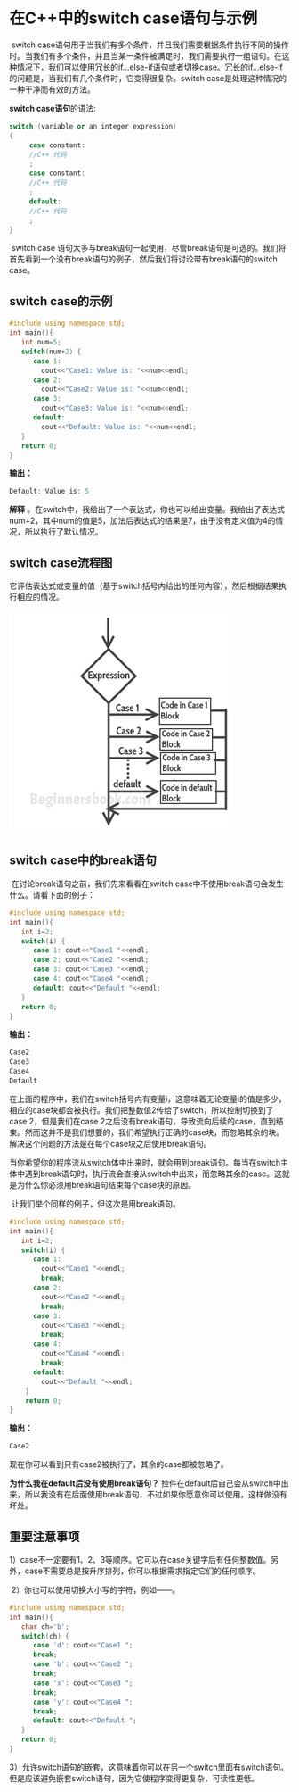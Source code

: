 # 在C++中的switch case语句与示例
​	switch case语句用于当我们有多个条件，并且我们需要根据条件执行不同的操作时。当我们有多个条件，并且当某一条件被满足时，我们需要执行一组语句。在这种情况下，我们可以使用冗长的[if...else-if语句](/contents/C++中的if-else语句.html)或者切换case。冗长的if...else-if的问题是，当我们有几个条件时，它变得很复杂。switch case是处理这种情况的一种干净而有效的方法。


  **switch case语句**的语法:


```cpp
switch (variable or an integer expression)
{
     case constant:
     //C++ 代码
     ;
     case constant:
     //C++ 代码
     ;
     default:
     //C++ 代码
     ;
}
```
​	switch case 语句大多与break语句一起使用，尽管break语句是可选的。我们将首先看到一个没有break语句的例子，然后我们将讨论带有break语句的switch case。


## switch case的示例
```cpp
#include using namespace std;
int main(){
   int num=5;
   switch(num+2) {
      case 1: 
        cout<<"Case1: Value is: "<<num<<endl;
      case 2: 
        cout<<"Case2: Value is: "<<num<<endl;
      case 3: 
        cout<<"Case3: Value is: "<<num<<endl;
      default: 
        cout<<"Default: Value is: "<<num<<endl;
   }
   return 0;
}
```
  **输出：**


```cpp
Default: Value is: 5
```
**解释** 。在switch中，我给出了一个表达式，你也可以给出变量。我给出了表达式num+2，其中num的值是5，加法后表达式的结果是7，由于没有定义值为4的情况，所以执行了默认情况。


## switch case流程图
​	它评估表达式或变量的值（基于switch括号内给出的任何内容），然后根据结果执行相应的情况。

   ![switch case flow diagram](./imgs/switch_case_flow_diagram.jpg)


## switch case中的break语句
​	在讨论break语句之前，我们先来看看在switch case中不使用break语句会发生什么。请看下面的例子：


```cpp
#include using namespace std;
int main(){
   int i=2;
   switch(i) {
      case 1: cout<<"Case1 "<<endl;
      case 2: cout<<"Case2 "<<endl;
      case 3: cout<<"Case3 "<<endl;
      case 4: cout<<"Case4 "<<endl;
      default: cout<<"Default "<<endl; 
   }
   return 0;
}
```
  **输出：**


```cpp
Case2 
Case3 
Case4 
Default 
```
​	在上面的程序中，我们在switch括号内有变量i，这意味着无论变量i的值是多少，相应的case块都会被执行。我们把整数值2传给了switch，所以控制切换到了case 2，但是我们在case 2之后没有break语句，导致流向后续的case，直到结束。然而这并不是我们想要的，我们希望执行正确的case块，而忽略其余的块。解决这个问题的方法是在每个case块之后使用break语句。


​	当你希望你的程序流从switch体中出来时，就会用到break语句。每当在switch主体中遇到break语句时，执行流会直接从switch中出来，而忽略其余的case。这就是为什么你必须用break语句结束每个case块的原因。


​	让我们举个同样的例子，但这次是用break语句。


```cpp
#include using namespace std;
int main(){
   int i=2;
   switch(i) {
      case 1:
        cout<<"Case1 "<<endl;
        break;
      case 2:
        cout<<"Case2 "<<endl;
        break;
      case 3:
        cout<<"Case3 "<<endl;
        break;
      case 4:
        cout<<"Case4 "<<endl;
        break;
      default:
        cout<<"Default "<<endl;
    }
    return 0;
}
```
  **输出：**


```cpp
Case2
```
  现在你可以看到只有case2被执行了，其余的case都被忽略了。

  **为什么我在default后没有使用break语句？** 
   控件在default后自己会从switch中出来，所以我没有在后面使用break语句，不过如果你愿意你可以使用，这样做没有坏处。


## 重要注意事项
​	1）case不一定要有1、2、3等顺序。它可以在case关键字后有任何整数值。另外，case不需要总是按升序排列，你可以根据需求指定它们的任何顺序。


​	2）你也可以使用切换大小写的字符，例如——。


```cpp
#include using namespace std;
int main(){
   char ch='b';
   switch(ch) {
      case 'd': cout<<"Case1 ";
      break;
      case 'b': cout<<"Case2 ";
      break;
      case 'x': cout<<"Case3 ";
      break;
      case 'y': cout<<"Case4 ";
      break;
      default: cout<<"Default ";
   }
   return 0;
}
```
​	3）允许switch语句的嵌套，这意味着你可以在另一个switch里面有switch语句。但是应该避免嵌套switch语句，因为它使程序变得更复杂，可读性更低。


